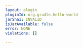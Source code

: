```yaml
---
layout: plugin
pluginId: org.gradle.hello-world
jarSha1: INVALID
isJarAvailable: false
error: NONE
violations: []

---
```

